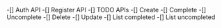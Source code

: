 -[] Auth API
-[] Register API
-[] TODO APIs
 -[] Create
 -[] Complete
 -[] Uncomplete
 -[] Delete
 -[] Update
 -[] List completed
 -[] List uncompleted
